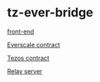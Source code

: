 # tz-ever-bridge

[front-end](https://github.com/Big-Kotik/tzs-ever-bridge-frontend)

[Everscale contract](https://github.com/Big-Kotik/tzs-ever-bridge-sol-contract)

[Tezos contract](https://github.com/Big-Kotik/tzs-ever-bridge-ligo-contract)

[Relay server](https://github.com/Big-Kotik/tzs-ever-bridge-relay)
